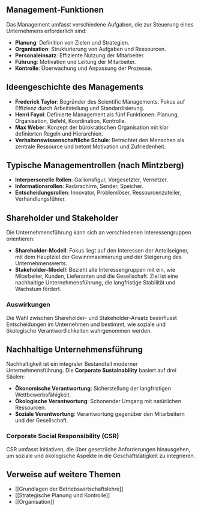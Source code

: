 ## Management-Funktionen

Das Management umfasst verschiedene Aufgaben, die zur Steuerung eines Unternehmens erforderlich sind: 
- **Planung**: Definition von Zielen und Strategien. 
- **Organisation**: Strukturierung von Aufgaben und Ressourcen. 
- **Personaleinsatz**: Effiziente Nutzung der Mitarbeiter. 
- **Führung**: Motivation und Leitung der Mitarbeiter. 
- **Kontrolle**: Überwachung und Anpassung der Prozesse. 
## Ideengeschichte des Managements 

- **Frederick Taylor**: Begründer des Scientific Managements. Fokus auf Effizienz durch Arbeitsteilung und Standardisierung. 
- **Henri Fayol**: Definierte Management als fünf Funktionen: Planung, Organisation, Befehl, Koordination, Kontrolle. 
- **Max Weber**: Konzept der bürokratischen Organisation mit klar definierten Regeln und Hierarchien. 
- **Verhaltenswissenschaftliche Schule**: Betrachtet den Menschen als zentrale Ressource und betont Motivation und Zufriedenheit. 
## Typische Managementrollen (nach Mintzberg) 

- **Interpersonelle Rollen**: Gallionsfigur, Vorgesetzter, Vernetzer. 
- **Informationsrollen**: Radarschirm, Sender, Speicher. 
- **Entscheidungsrollen**: Innovator, Problemlöser, Ressourcenzuteiler, Verhandlungsführer.

## Shareholder und Stakeholder 

Die Unternehmensführung kann sich an verschiedenen Interessengruppen orientieren: 
- **Shareholder-Modell**: Fokus liegt auf den Interessen der Anteilseigner, mit dem Hauptziel der Gewinnmaximierung und der Steigerung des Unternehmenswerts. 
- **Stakeholder-Modell**: Bezieht alle Interessengruppen mit ein, wie Mitarbeiter, Kunden, Lieferanten und die Gesellschaft. Ziel ist eine nachhaltige Unternehmensführung, die langfristige Stabilität und Wachstum fördert. 
### Auswirkungen

Die Wahl zwischen Shareholder- und Stakeholder-Ansatz beeinflusst Entscheidungen im Unternehmen und bestimmt, wie soziale und ökologische Verantwortlichkeiten wahrgenommen werden.

## Nachhaltige Unternehmensführung

Nachhaltigkeit ist ein integraler Bestandteil moderner Unternehmensführung. Die **Corporate Sustainability** basiert auf drei Säulen: 
- **Ökonomische Verantwortung**: Sicherstellung der langfristigen Wettbewerbsfähigkeit. 
- **Ökologische Verantwortung**: Schonender Umgang mit natürlichen Ressourcen. 
- **Soziale Verantwortung**: Verantwortung gegenüber den Mitarbeitern und der Gesellschaft. 
### Corporate Social Responsibility (CSR)

CSR umfasst Initiativen, die über gesetzliche Anforderungen hinausgehen, um soziale und ökologische Aspekte in die Geschäftstätigkeit zu integrieren.
## Verweise auf weitere Themen 

- [[Grundlagen der Betriebswirtschaftslehre]] 
- [[Strategische Planung und Kontrolle]] 
- [[Organisation]]